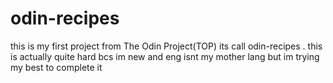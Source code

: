 # odin-recipes

this is my first project from The Odin Project(TOP) its call odin-recipes . this is actually quite hard bcs im new and eng isnt my mother lang but im trying my best to complete it 
